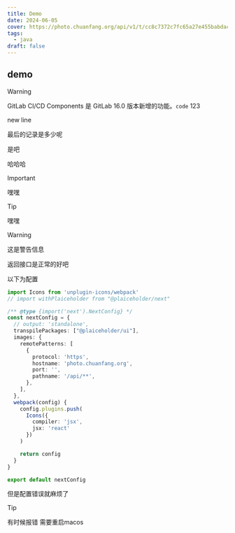 ```yaml
---
title: Demo
date: 2024-06-05
cover: https://photo.chuanfang.org/api/v1/t/cc8c7372c7fc65a27e455babdac4c6a31b22ee4f/2aqbem44/fit_2560
tags: 
  - java
draft: false
---
```


## demo

> [!WARNING]
> GitLab CI/CD Components 是 GitLab 16.0 版本新增的功能。`code` 123
>
> new line

最后的记录是多少呢 

是吧

哈哈哈



> [!IMPORTANT]
>
> 嘿嘿

> [!TIP]
>
> 嘿嘿

> [!WARNING]
>
> 这是警告信息

返回接口是正常的好吧

以下为配置

```typescript
import Icons from 'unplugin-icons/webpack'
// import withPlaiceholder from "@plaiceholder/next"

/** @type {import('next').NextConfig} */
const nextConfig = {
  // output: 'standalone',
  transpilePackages: ["@plaiceholder/ui"],
  images: {
    remotePatterns: [
      {
        protocol: 'https',
        hostname: 'photo.chuanfang.org',
        port: '',
        pathname: '/api/**',
      },
    ],
  },
  webpack(config) {
    config.plugins.push(
      Icons({
        compiler: 'jsx',
        jsx: 'react'
      })
    )

    return config
  }
}

export default nextConfig

```

但是配置错误就麻烦了

> [!TIP]
>
> 有时候报错 需要重启macos


